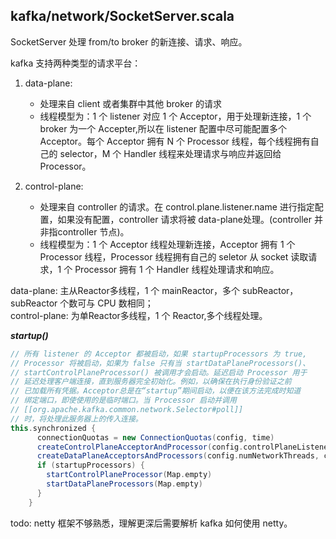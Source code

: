 ## kafka/network/SocketServer.scala

SocketServer 处理 from/to broker 的新连接、请求、响应。

kafka 支持两种类型的请求平台：
1. data-plane:
    - 处理来自 client 或者集群中其他 broker 的请求
    - 线程模型为：1 个 listener 对应 1 个 Acceptor，用于处理新连接，1 个 broker 为一个 Accepter,所以在 listener 配置中尽可能配置多个 Acceptor。每个 Acceptor 拥有 N 个 Processor 线程，每个线程拥有自己的 selector，M 个 Handler 线程来处理请求与响应并返回给 Processor。

2. control-plane:
    - 处理来自 controller 的请求。在 control.plane.listener.name 进行指定配置，如果没有配置，controller 请求将被 data-plane处理。(controller 并非指controller 节点)。
    - 线程模型为：1 个 Acceptor 线程处理新连接，Acceptor 拥有 1 个 Processor 线程，Processor 线程拥有自己的 seletor 从 socket 读取请求，1 个 Processor 拥有 1 个 Handler 线程处理请求和响应。

data-plane: 主从Reactor多线程，1 个 mainReactor，多个 subReactor，subReactor 个数可与 CPU 数相同；<br/>
control-plane: 为单Reactor多线程，1 个 Reactor,多个线程处理。

***startup()***
```scala
// 所有 listener 的 Acceptor 都被启动，如果 startupProcessors 为 true,
// Processor 将被启动，如果为 false 只有当 startDataPlaneProcessors()、
// startControlPlaneProcessor() 被调用才会启动。延迟启动 Processor 用于
// 延迟处理客户端连接，直到服务器完全初始化。例如，以确保在执行身份验证之前
// 已加载所有凭据。Acceptor总是在“startup”期间启动，以便在该方法完成时知道
// 绑定端口，即使使用的是临时端口。当 Processor 启动并调用
// [[org.apache.kafka.common.network.Selector#poll]]
// 时，将处理此服务器上的传入连接。
this.synchronized {
      connectionQuotas = new ConnectionQuotas(config, time)
      createControlPlaneAcceptorAndProcessor(config.controlPlaneListener)
      createDataPlaneAcceptorsAndProcessors(config.numNetworkThreads, config.dataPlaneListeners)
      if (startupProcessors) {
        startControlPlaneProcessor(Map.empty)
        startDataPlaneProcessors(Map.empty)
      }
    }
```

todo: netty 框架不够熟悉，理解更深后需要解析 kafka 如何使用 netty。